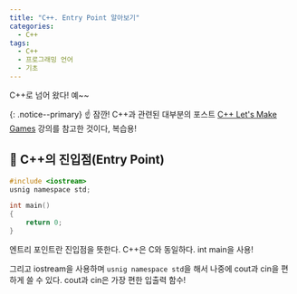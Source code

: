 ```yaml
---
title: "C++. Entry Point 알아보기"
categories:
  - C++
tags:
  - C++
  - 프로그래밍 언어
  - 기초
---
```


C++로 넘어 왔다! 예~~

{: .notice--primary}
☝ 잠깐! C++과 관련된 대부분의 포스트 [C++ Let's Make Games](https://www.inflearn.com/course/c_game-making) 강의를 참고한 것이다, 복습용!

## 🌟 C++의 진입점(Entry Point)

```c
#include <iostream>
usnig namespace std;

int main()
{
    return 0;
}
```

엔트리 포인트란 진입점을 뜻한다. C++은 C와 동일하다. int main을 사용! 



그리고 iostream을 사용하며 `usnig namespace std`을 해서 나중에 cout과 cin을 편하게 쓸 수 있다. cout과 cin은 가장 편한 입출력 함수!